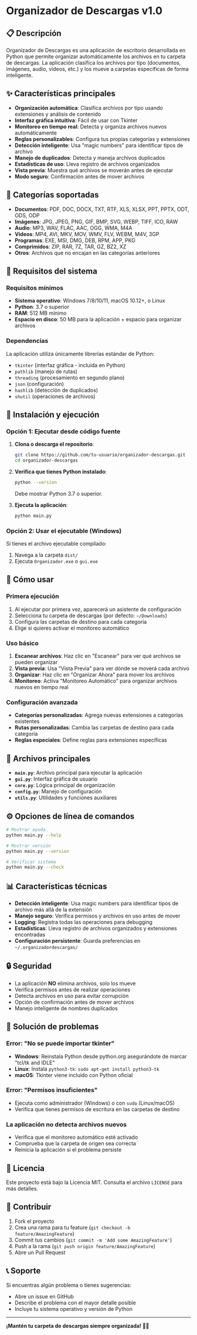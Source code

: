 # Organizador de Descargas v1.0

## 📋 Descripción

Organizador de Descargas es una aplicación de escritorio desarrollada en Python que permite organizar automáticamente los archivos en tu carpeta de descargas. La aplicación clasifica los archivos por tipo (documentos, imágenes, audio, videos, etc.) y los mueve a carpetas específicas de forma inteligente.

## ✨ Características principales

- **Organización automática**: Clasifica archivos por tipo usando extensiones y análisis de contenido
- **Interfaz gráfica intuitiva**: Fácil de usar con Tkinter
- **Monitoreo en tiempo real**: Detecta y organiza archivos nuevos automáticamente
- **Reglas personalizables**: Configura tus propias categorías y extensiones
- **Detección inteligente**: Usa "magic numbers" para identificar tipos de archivo
- **Manejo de duplicados**: Detecta y maneja archivos duplicados
- **Estadísticas de uso**: Lleva registro de archivos organizados
- **Vista previa**: Muestra qué archivos se moverán antes de ejecutar
- **Modo seguro**: Confirmación antes de mover archivos

## 📁 Categorías soportadas

- **Documentos**: PDF, DOC, DOCX, TXT, RTF, XLS, XLSX, PPT, PPTX, ODT, ODS, ODP
- **Imágenes**: JPG, JPEG, PNG, GIF, BMP, SVG, WEBP, TIFF, ICO, RAW
- **Audio**: MP3, WAV, FLAC, AAC, OGG, WMA, M4A
- **Videos**: MP4, AVI, MKV, MOV, WMV, FLV, WEBM, M4V, 3GP
- **Programas**: EXE, MSI, DMG, DEB, RPM, APP, PKG
- **Comprimidos**: ZIP, RAR, 7Z, TAR, GZ, BZ2, XZ
- **Otros**: Archivos que no encajan en las categorías anteriores

## 🔧 Requisitos del sistema

### Requisitos mínimos
- **Sistema operativo**: Windows 7/8/10/11, macOS 10.12+, o Linux
- **Python**: 3.7 o superior
- **RAM**: 512 MB mínimo
- **Espacio en disco**: 50 MB para la aplicación + espacio para organizar archivos

### Dependencias
La aplicación utiliza únicamente librerías estándar de Python:
- `tkinter` (interfaz gráfica - incluida en Python)
- `pathlib` (manejo de rutas)
- `threading` (procesamiento en segundo plano)
- `json` (configuración)
- `hashlib` (detección de duplicados)
- `shutil` (operaciones de archivos)

## 🚀 Instalación y ejecución

### Opción 1: Ejecutar desde código fuente

1. **Clona o descarga el repositorio**:
   ```bash
   git clone https://github.com/tu-usuario/organizador-descargas.git
   cd organizador-descargas
   ```

2. **Verifica que tienes Python instalado**:
   ```bash
   python --version
   ```
   Debe mostrar Python 3.7 o superior.

3. **Ejecuta la aplicación**:
   ```bash
   python main.py
   ```

### Opción 2: Usar el ejecutable (Windows)

Si tienes el archivo ejecutable compilado:

1. Navega a la carpeta `dist/`
2. Ejecuta `Organizador.exe` o `gui.exe`

## 📖 Cómo usar

### Primera ejecución
1. Al ejecutar por primera vez, aparecerá un asistente de configuración
2. Selecciona tu carpeta de descargas (por defecto: `~/Downloads`)
3. Configura las carpetas de destino para cada categoría
4. Elige si quieres activar el monitoreo automático

### Uso básico
1. **Escanear archivos**: Haz clic en "Escanear" para ver qué archivos se pueden organizar
2. **Vista previa**: Usa "Vista Previa" para ver dónde se moverá cada archivo
3. **Organizar**: Haz clic en "Organizar Ahora" para mover los archivos
4. **Monitoreo**: Activa "Monitoreo Automático" para organizar archivos nuevos en tiempo real

### Configuración avanzada
- **Categorías personalizadas**: Agrega nuevas extensiones a categorías existentes
- **Rutas personalizadas**: Cambia las carpetas de destino para cada categoría
- **Reglas especiales**: Define reglas para extensiones específicas

## 🎯 Archivos principales

- **`main.py`**: Archivo principal para ejecutar la aplicación
- **`gui.py`**: Interfaz gráfica de usuario
- **`core.py`**: Lógica principal de organización
- **`config.py`**: Manejo de configuración
- **`utils.py`**: Utilidades y funciones auxiliares

## ⚙️ Opciones de línea de comandos

```bash
# Mostrar ayuda
python main.py --help

# Mostrar versión
python main.py --version

# Verificar sistema
python main.py --check
```

## 📊 Características técnicas

- **Detección inteligente**: Usa magic numbers para identificar tipos de archivo más allá de la extensión
- **Manejo seguro**: Verifica permisos y archivos en uso antes de mover
- **Logging**: Registra todas las operaciones para debugging
- **Estadísticas**: Lleva registro de archivos organizados y extensiones encontradas
- **Configuración persistente**: Guarda preferencias en `~/.organizadordescargas/`

## 🔒 Seguridad

- La aplicación **NO** elimina archivos, solo los mueve
- Verifica permisos antes de realizar operaciones
- Detecta archivos en uso para evitar corrupción
- Opción de confirmación antes de mover archivos
- Manejo inteligente de nombres duplicados

## 🐛 Solución de problemas

### Error: "No se puede importar tkinter"
- **Windows**: Reinstala Python desde python.org asegurándote de marcar "tcl/tk and IDLE"
- **Linux**: Instala `python3-tk`: `sudo apt-get install python3-tk`
- **macOS**: Tkinter viene incluido con Python oficial

### Error: "Permisos insuficientes"
- Ejecuta como administrador (Windows) o con `sudo` (Linux/macOS)
- Verifica que tienes permisos de escritura en las carpetas de destino

### La aplicación no detecta archivos nuevos
- Verifica que el monitoreo automático esté activado
- Comprueba que la carpeta de origen sea correcta
- Reinicia la aplicación si el problema persiste

## 📝 Licencia

Este proyecto está bajo la Licencia MIT. Consulta el archivo `LICENSE` para más detalles.

## 🤝 Contribuir

1. Fork el proyecto
2. Crea una rama para tu feature (`git checkout -b feature/AmazingFeature`)
3. Commit tus cambios (`git commit -m 'Add some AmazingFeature'`)
4. Push a la rama (`git push origin feature/AmazingFeature`)
5. Abre un Pull Request

## 📞 Soporte

Si encuentras algún problema o tienes sugerencias:
- Abre un issue en GitHub
- Describe el problema con el mayor detalle posible
- Incluye tu sistema operativo y versión de Python

---

**¡Mantén tu carpeta de descargas siempre organizada! 📁✨**
